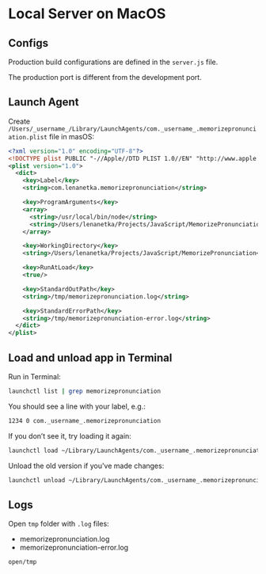 # Local Server on MacOS

## Configs

Production build configurations are defined in the `server.js` file.

The production port is different from the development port.

## Launch Agent

Create `/Users/_username_/Library/LaunchAgents/com._username_.memorizepronunciation.plist` file in masOS:

```xml
<?xml version="1.0" encoding="UTF-8"?>
<!DOCTYPE plist PUBLIC "-//Apple//DTD PLIST 1.0//EN" "http://www.apple.com/DTDs/PropertyList-1.0.dtd">
<plist version="1.0">
  <dict>
    <key>Label</key>
    <string>com.lenanetka.memorizepronunciation</string>

    <key>ProgramArguments</key>
    <array>
      <string>/usr/local/bin/node</string>
      <string>/Users/lenanetka/Projects/JavaScript/MemorizePronunciation/server.js</string>
    </array>

    <key>WorkingDirectory</key>
    <string>/Users/lenanetka/Projects/JavaScript/MemorizePronunciation</string>

    <key>RunAtLoad</key>
    <true/>

    <key>StandardOutPath</key>
    <string>/tmp/memorizepronunciation.log</string>

    <key>StandardErrorPath</key>
    <string>/tmp/memorizepronunciation-error.log</string>
  </dict>
</plist>
```

## Load and unload app in Terminal

Run in Terminal:

```bash
launchctl list | grep memorizepronunciation
```

You should see a line with your label, e.g.:

```bash
1234 0 com._username_.memorizepronunciation
```

If you don’t see it, try loading it again:

```bash
launchctl load ~/Library/LaunchAgents/com._username_.memorizepronunciation.plist
```

Unload the old version if you've made changes:

```bash
launchctl unload ~/Library/LaunchAgents/com._username_.memorizepronunciation.plist
```

## Logs

Open `tmp` folder with `.log` files:

* memorizepronunciation.log
* memorizepronunciation-error.log

```bash
open/tmp
```
